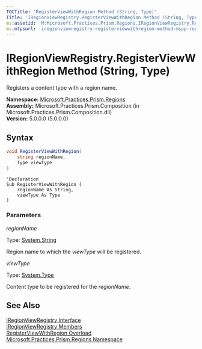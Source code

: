 ```yaml
---
TOCTitle: 'RegisterViewWithRegion Method (String, Type)'
Title: 'IRegionViewRegistry.RegisterViewWithRegion Method (String, Type) (Microsoft.Practices.Prism.Regions)'
ms:assetid: 'M:Microsoft.Practices.Prism.Regions.IRegionViewRegistry.RegisterViewWithRegion(System.String,System.Type)'
ms:mtpsurl: 'iregionviewregistry-registerviewwithregion-method-mspp-regions.md'
---
```



# IRegionViewRegistry.RegisterViewWithRegion Method (String, Type)

Registers a content type with a region name.

**Namespace:** [Microsoft.Practices.Prism.Regions](/patterns-practices/reference/mspp-regions-namespace)  
**Assembly:** Microsoft.Practices.Prism.Composition (in Microsoft.Practices.Prism.Composition.dll)  
**Version:** 5.0.0.0 (5.0.0.0)

## Syntax

```C#
void RegisterViewWithRegion(
	string regionName,
	Type viewType
)
```

```VB
'Declaration
Sub RegisterViewWithRegion ( 
	regionName As String,
	viewType As Type
)
```

### Parameters

*regionName*
  
Type: [System.String](http://msdn.microsoft.com/en-us/library/s1wwdcbf)

Region name to which the *viewType* will be registered.

*viewType*

Type: [System.Type](http://msdn.microsoft.com/en-us/library/42892f65)

Content type to be registered for the *regionName*.

## See Also

[IRegionViewRegistry Interface](/patterns-practices/reference/iregionviewregistry-interface-mspp-regions)  
[IRegionViewRegistry Members](/patterns-practices/reference/iregionviewregistry-members-mspp-regions)  
[RegisterViewWithRegion Overload](/patterns-practices/reference/iregionviewregistry-registerviewwithregion-method-mspp-regions)  
[Microsoft.Practices.Prism.Regions Namespace](/patterns-practices/reference/mspp-regions-namespace)  